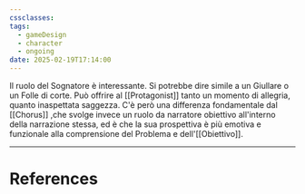 ```yaml
---
cssclasses: 
tags:
  - gameDesign
  - character
  - ongoing
date: 2025-02-19T17:14:00
---
```

Il ruolo del Sognatore è interessante. 
Si potrebbe dire simile a un Giullare o un Folle di corte.
Può offrire al [[Protagonist]] tanto un momento di allegria, quanto inaspettata saggezza.
C'è però una differenza fondamentale dal [[Chorus]] ,che svolge invece un ruolo da narratore obiettivo all'interno della narrazione stessa, ed è che la sua prospettiva è più emotiva e funzionale alla comprensione del Problema e dell'[[Obiettivo]].

---
# References